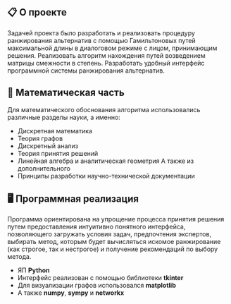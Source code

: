 ## 📋 О проекте  
Задачей проекта было разработать и реализовать процедуру ранжирования альтернатив с помощью Гамильтоновых путей максимальной длины в диалоговом режиме с лицом, принимающим решения. Реализовать алгоритм нахождения путей возведением матрицы смежности в степень. Разработать удобный интерфейс программной системы ранжирования альтернатив.

## 📐 Математическая часть
Для математического обоснования алгоритма использовались различные разделы науки, а именно:
* Дискретная математика
* Теория графов
* Дискретный анализ
* Теория принятия решений
* Линейная алгебра и аналитическая геометрия
А также из дополнительного
* Принципы разработки научно-технической документации

## 🖥️ Программная реализация
Программа ориентирована на упрощение процесса принятия решения путем предоставления интуитивно понятного интерфейса, позволяющего загружать условия задач, предпочтения экспертов, выбирать метод, которым будет вычисляться искомое ранжирование (как строгое, так и нестрогое) и получение рекомендаций по выбору метода.
* ЯП __Python__
* Интерфейс реализован с помощью библиотеки __tkinter__
* Для визуализации графов использовался __matplotlib__
* А также __numpy__, __sympy__ и __networkx__

